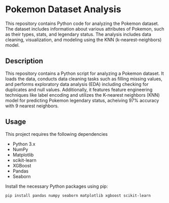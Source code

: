 # Pokemon Dataset Analysis

This repository contains Python code for analyzing the Pokemon dataset. The dataset includes information about various attributes of Pokemon, such as their types, stats, and legendary status. The analysis includes data cleaning, visualization, and modeling using the KNN (k-nearest-neighbors) model.

## Description

This repository contains a Python script for analyzing a Pokemon dataset. It loads the data, conducts data cleaning tasks such as filling missing values, and performs exploratory data analysis (EDA) including checking for duplicates and null values. Additionally, it features feature engineering techniques like label encoding and utilizes the K-nearest neighbors (KNN) model for predicting Pokemon legendary status, acheiving 97% accuracy with 9 nearest neighbors.

## Usage

This project requires the following dependencies
- Python 3.x
- NumPy
- Matplotlib
- scikit-learn
- XGBoost
- Pandas
- Seaborn

Install the necessary Python packages using pip:

```bash
pip install pandas numpy seaborn matplotlib xgboost scikit-learn

